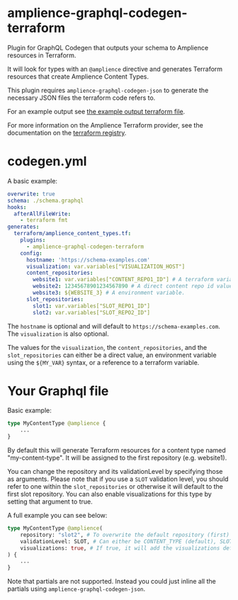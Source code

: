 # amplience-graphql-codegen-terraform

Plugin for GraphQL Codegen that outputs your schema to Amplience resources in Terraform.

It will look for types with an `@amplience` directive and generates Terraform resources that create Amplience Content Types.

This plugin requires `amplience-graphql-codegen-json` to generate the necessary JSON files the terraform code refers to.

For an example output see [the example output terraform file](/packages/terraform/examples/output/example.tf).

For more information on the Amplience Terraform provider, see the documentation on the [terraform registry](https://registry.terraform.io/providers/labd/amplience/latest/docs).

# codegen.yml

A basic example:

```yml
overwrite: true
schema: ./schema.graphql
hooks:
  afterAllFileWrite:
    - terraform fmt
generates:
  terraform/amplience_content_types.tf:
    plugins:
      - amplience-graphql-codegen-terraform
    config:
      hostname: 'https://schema-examples.com'
      visualization: var.variables["VISUALIZATION_HOST"]
      content_repositories:
        website1: var.variables["CONTENT_REPO1_ID"] # A terraform variable.
        website2: 12345678901234567890 # A direct content repo id value.
        website3: ${WEBSITE_3} # A environment variable.
      slot_repositories:
        slot1: var.variables["SLOT_REPO1_ID"]
        slot2: var.variables["SLOT_REPO2_ID"]
```

The `hostname` is optional and will default to `https://schema-examples.com`.
The `visualization` is also optional.

The values for the `visualization`, the `content_repositories`, and the `slot_repositories` can either be a direct value,
an environment variable using the `${MY_VAR}` syntax, or a reference to a terraform variable.

# Your Graphql file

Basic example:


```graphql
type MyContentType @amplience {
    ...
}
```

By default this will generate Terraform resources for a content type named "my-content-type".
It will be assigned to the first repository (e.g. website1).

You can change the repository and its validationLevel by specifying those as arguments.
Please note that if you use a `SLOT` validation level, you should refer to one within the `slot_repositories` or otherwise it will default to the first slot repository.
You can also enable visualizations for this type by setting that argument to true.

A full example you can see below:

```graphql
type MyContentType @amplience(
    repository: "slot2", # To overwrite the default repository (first)
    validationLevel: SLOT, # Can either be CONTENT_TYPE (default), SLOT, or HIERARCHY
    visualizations: true, # If true, it will add the visualizations defined in the codegen.yml
) {
    ...
}
```

Note that partials are not supported.
Instead you could just inline all the partials using `amplience-graphql-codegen-json`.